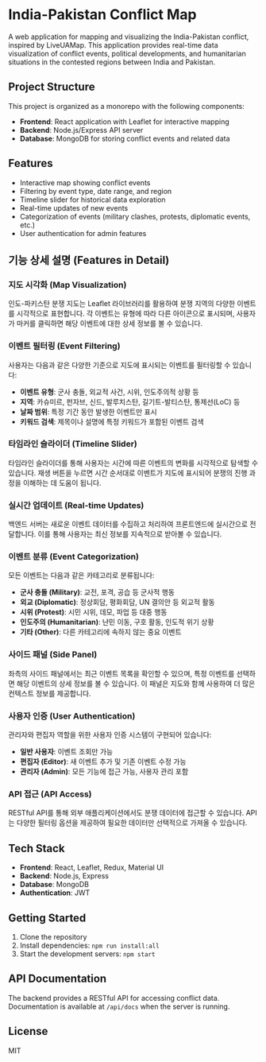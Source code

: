 # India-Pakistan Conflict Map

A web application for mapping and visualizing the India-Pakistan conflict, inspired by LiveUAMap. This application provides real-time data visualization of conflict events, political developments, and humanitarian situations in the contested regions between India and Pakistan.

## Project Structure

This project is organized as a monorepo with the following components:

- **Frontend**: React application with Leaflet for interactive mapping
- **Backend**: Node.js/Express API server
- **Database**: MongoDB for storing conflict events and related data

## Features

- Interactive map showing conflict events
- Filtering by event type, date range, and region
- Timeline slider for historical data exploration
- Real-time updates of new events
- Categorization of events (military clashes, protests, diplomatic events, etc.)
- User authentication for admin features

## 기능 상세 설명 (Features in Detail)

### 지도 시각화 (Map Visualization)
인도-파키스탄 분쟁 지도는 Leaflet 라이브러리를 활용하여 분쟁 지역의 다양한 이벤트를 시각적으로 표현합니다. 각 이벤트는 유형에 따라 다른 아이콘으로 표시되며, 사용자가 마커를 클릭하면 해당 이벤트에 대한 상세 정보를 볼 수 있습니다.

### 이벤트 필터링 (Event Filtering)
사용자는 다음과 같은 다양한 기준으로 지도에 표시되는 이벤트를 필터링할 수 있습니다:
- **이벤트 유형**: 군사 충돌, 외교적 사건, 시위, 인도주의적 상황 등
- **지역**: 카슈미르, 펀자브, 신드, 발루치스탄, 길기트-발티스탄, 통제선(LoC) 등
- **날짜 범위**: 특정 기간 동안 발생한 이벤트만 표시
- **키워드 검색**: 제목이나 설명에 특정 키워드가 포함된 이벤트 검색

### 타임라인 슬라이더 (Timeline Slider)
타임라인 슬라이더를 통해 사용자는 시간에 따른 이벤트의 변화를 시각적으로 탐색할 수 있습니다. 재생 버튼을 누르면 시간 순서대로 이벤트가 지도에 표시되어 분쟁의 진행 과정을 이해하는 데 도움이 됩니다.

### 실시간 업데이트 (Real-time Updates)
백엔드 서버는 새로운 이벤트 데이터를 수집하고 처리하여 프론트엔드에 실시간으로 전달합니다. 이를 통해 사용자는 최신 정보를 지속적으로 받아볼 수 있습니다.

### 이벤트 분류 (Event Categorization)
모든 이벤트는 다음과 같은 카테고리로 분류됩니다:
- **군사 충돌 (Military)**: 교전, 포격, 공습 등 군사적 행동
- **외교 (Diplomatic)**: 정상회담, 평화회담, UN 결의안 등 외교적 활동
- **시위 (Protest)**: 시민 시위, 데모, 파업 등 대중 행동
- **인도주의 (Humanitarian)**: 난민 이동, 구호 활동, 인도적 위기 상황
- **기타 (Other)**: 다른 카테고리에 속하지 않는 중요 이벤트

### 사이드 패널 (Side Panel)
좌측의 사이드 패널에서는 최근 이벤트 목록을 확인할 수 있으며, 특정 이벤트를 선택하면 해당 이벤트의 상세 정보를 볼 수 있습니다. 이 패널은 지도와 함께 사용하여 더 많은 컨텍스트 정보를 제공합니다.

### 사용자 인증 (User Authentication)
관리자와 편집자 역할을 위한 사용자 인증 시스템이 구현되어 있습니다:
- **일반 사용자**: 이벤트 조회만 가능
- **편집자 (Editor)**: 새 이벤트 추가 및 기존 이벤트 수정 가능
- **관리자 (Admin)**: 모든 기능에 접근 가능, 사용자 관리 포함

### API 접근 (API Access)
RESTful API를 통해 외부 애플리케이션에서도 분쟁 데이터에 접근할 수 있습니다. API는 다양한 필터링 옵션을 제공하여 필요한 데이터만 선택적으로 가져올 수 있습니다.

## Tech Stack

- **Frontend**: React, Leaflet, Redux, Material UI
- **Backend**: Node.js, Express
- **Database**: MongoDB
- **Authentication**: JWT

## Getting Started

1. Clone the repository
2. Install dependencies: `npm run install:all`
3. Start the development servers: `npm start`

## API Documentation

The backend provides a RESTful API for accessing conflict data. Documentation is available at `/api/docs` when the server is running.

## License

MIT
